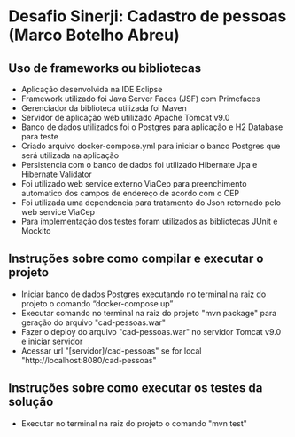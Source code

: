 # Desafio Sinerji: Cadastro de pessoas (Marco Botelho Abreu)

## Uso de frameworks ou bibliotecas

- Aplicação desenvolvida na IDE Eclipse
- Framework utilizado foi Java Server Faces (JSF) com Primefaces
- Gerenciador da biblioteca utilizada foi Maven
- Servidor de aplicação web utilizado Apache Tomcat v9.0
- Banco de dados utilizados foi o Postgres para aplicação e H2 Database para teste
- Criado arquivo docker-compose.yml para iniciar o banco Postgres que será utilizada na aplicação
- Persistencia com o banco de dados foi utilizado Hibernate Jpa e Hibernate Validator
- Foi utilizado web service externo ViaCep para preenchimento automatico dos campos de endereço de acordo com o CEP
- Foi utilizada uma dependencia para tratamento do Json retornado pelo web service ViaCep
- Para implementação dos testes foram utilizados as bibliotecas JUnit e Mockito

## Instruções sobre como compilar e executar o projeto

- Iniciar banco de dados Postgres executando no terminal na raiz do projeto o comando “docker-compose up”
- Executar comando no terminal na raiz do projeto "mvn package" para geração do arquivo "cad-pessoas.war"
- Fazer o deploy do arquivo "cad-pessoas.war" no servidor Tomcat v9.0 e iniciar servidor
- Acessar url "[servidor]/cad-pessoas" se for local "http://localhost:8080/cad-pessoas" 

## Instruções sobre como executar os testes da solução

- Executar no terminal na raiz do projeto o comando "mvn test"
